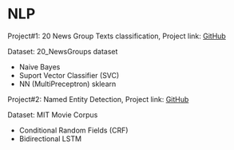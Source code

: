 # NLP

Project#1: 20 News Group Texts classification, Project link: [GitHub](https://github.com/skmisht/NLP/blob/f2e68e089bba956271a07cc831383c8c53f134f6/TextClassification/20NewsGroup_classification.ipynb)

Dataset: 20_NewsGroups dataset
  - Naive Bayes
  - Suport Vector Classifier (SVC)
  - NN (MultiPreceptron) sklearn



Project#2: Named Entity Detection, Project link: [GitHub](https://github.com/skmisht/NLP/blob/f2e68e089bba956271a07cc831383c8c53f134f6/TextClassification/20NewsGroup_classification.ipynb)

Dataset: MIT Movie Corpus
  - Conditional Random Fields (CRF)
  - Bidirectional LSTM 
